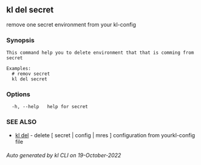 ## kl del secret

remove one secret environment from your kl-config

### Synopsis

```
This command help you to delete environment that that is comming from secret

Examples:
  # remov secret
  kl del secret

```

### Options

```
  -h, --help   help for secret
```

### SEE ALSO

* [kl del](kl_del.md)  - delete [ secret | config | mres ] configuration from yourkl-config file

###### Auto generated by kl CLI on 19-October-2022
